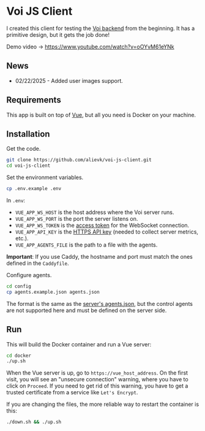 # Voi JS Client
I created this client for testing the [Voi backend](https://github.com/alievk/voi-server.git) from the beginning. It has a primitive design, but it gets the job done!

Demo video -> https://www.youtube.com/watch?v=oOYvM61eYNk

## News

- 02/22/2025 - Added user images support.

## Requirements
This app is built on top of [Vue](https://vuejs.org/), but all you need is Docker on your machine.

## Installation
Get the code.
```bash
git clone https://github.com/alievk/voi-js-client.git
cd voi-js-client
```

Set the environment variables.
```bash
cp .env.example .env
```
In `.env`:
- `VUE_APP_WS_HOST` is the host address where the Voi server runs.
- `VUE_APP_WS_PORT` is the port the server listens on.
- `VUE_APP_WS_TOKEN` is the [access token](https://github.com/alievk/voi-server/blob/main/README.md#access-tokens) for the WebSocket connection.
- `VUE_APP_API_KEY` is the [HTTPS API key](https://github.com/alievk/voi-server/blob/main/README.md#environment-variables) (needed to collect server metrics, etc.).
- `VUE_APP_AGENTS_FILE` is the path to a file with the agents.

**Important**: If you use Caddy, the hostname and port must match the ones defined in the `Caddyfile`.

Configure agents.
```bash
cd config
cp agents.example.json agents.json
```
The format is the same as the [server's agents.json](https://github.com/alievk/voi-server/blob/main/README.md#agents), but the control agents are not supported here and must be defined on the server side.

## Run
This will build the Docker container and run a Vue server:
```bash
cd docker
./up.sh
```

When the Vue server is up, go to `https://vue_host_address`. On the first visit, you will see an "unsecure connection" warning, where you have to click on `Proceed`. If you need to get rid of this warning, you have to get a trusted certificate from a service like `Let's Encrypt`.

If you are changing the files, the more reliable way to restart the container is this:
```bash
./down.sh && ./up.sh
```

